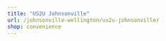 ```yaml
---
title: "US2U Johnsonville"
url: /johnsonville-wellington/us2u-johnsonville/
shop: convenience
---
```

